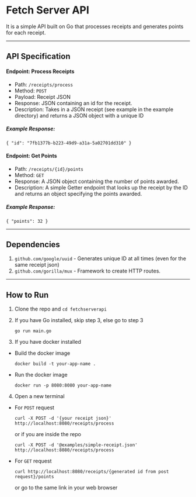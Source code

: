 # Fetch Server API
It is a simple API built on Go that processes receipts and generates points for each receipt.

---


## API Specification
#### Endpoint: Process Receipts
- Path: ```/receipts/process```
- Method: ```POST```
- Payload: Receipt JSON
- Response: JSON containing an id for the receipt.
- Description: Takes in a JSON receipt (see example in the example directory) and returns a JSON object with a unique ID

##### Example Response:
```
{ "id": "7fb1377b-b223-49d9-a31a-5a02701dd310" }
```

#### Endpoint: Get Points

- Path: ```/receipts/{id}/points```
- Method: ```GET```
- Response: A JSON object containing the number of points awarded.
- Description: A simple Getter endpoint that looks up the receipt by the ID and returns an object specifying the points awarded.

##### Example Response:
```
{ "points": 32 }
```

---

## Dependencies
1. ```github.com/google/uuid``` - Generates unique ID at all times (even for the same receipt json)
2. ```github.com/gorilla/mux``` - Framework to create HTTP routes.

---

## How to Run

1. Clone the repo and ```cd fetchserverapi``` 

2. If you have Go installed, skip step 3, else go to step 3
   ```
   go run main.go
   ```

3. If you have docker installed
  - Build the docker image
    ```
    docker build -t your-app-name .
    ```
  - Run the docker image
    ```
    docker run -p 8080:8080 your-app-name
    ```

4. Open a new terminal
  - For ```POST``` request
    ```
    curl -X POST -d '{your receipt json}' http://localhost:8080/receipts/process
    ```
    or if you are inside the repo
    ```
    curl -X POST -d '@examples/simple-receipt.json' http://localhost:8080/receipts/process
    ```
 - For ```GET``` request
   ```
   curl http://localhost:8080/receipts/{generated id from post request}/points
   ```
   or go to the same link in your web browser



